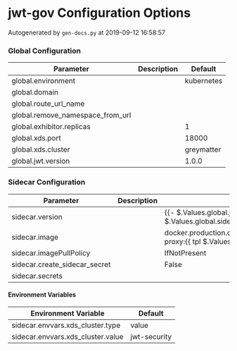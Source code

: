 # jwt-gov Configuration Options

Autogenerated by `gen-docs.py` at 2019-09-12 16:58:57

### Global Configuration

| Parameter                        | Description | Default    |
| -------------------------------- | ----------- | ---------- |
| global.environment               |             | kubernetes |
| global.domain                    |             |            |
| global.route_url_name            |             |            |
| global.remove_namespace_from_url |             |            |
| global.exhibitor.replicas        |             | 1          |
| global.xds.port                  |             | 18000      |
| global.xds.cluster               |             | greymatter |
| global.jwt.version               |             | 1.0.0      |

### Sidecar Configuration

| Parameter                     | Description | Default                                                                                     |
| ----------------------------- | ----------- | ------------------------------------------------------------------------------------------- |
| sidecar.version               |             | {{- $.Values.global.jwt.sidecar.version \| default $.Values.global.sidecar.version }}       |
| sidecar.image                 |             | docker.production.deciphernow.com/deciphernow/gm-proxy:{{ tpl $.Values.sidecar.version $ }} |
| sidecar.imagePullPolicy       |             | IfNotPresent                                                                                |
| sidecar.create_sidecar_secret |             | False                                                                                       |
| sidecar.secrets               |             |                                                                                             |

#### Environment Variables

| Environment Variable              | Default      |
| --------------------------------- | ------------ |
| sidecar.envvars.xds_cluster.type  | value        |
| sidecar.envvars.xds_cluster.value | jwt-security |

